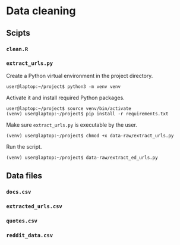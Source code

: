 # Data cleaning



## Scipts

### `clean.R`


### `extract_urls.py`

Create a Python virtual environment in the project directory.

```console
user@laptop:~/project$ python3 -m venv venv
```

Activate it and install required Python packages.

```console
user@laptop:~/project$ source venv/bin/activate
(venv) user@laptop:~/project$ pip install -r requirements.txt
```

Make sure `extract_urls.py` is executable by the user.

```console
(venv) user@laptop:~/project$ chmod +x data-raw/extract_urls.py
```

Run the script. 

```console
(venv) user@laptop:~/project$ data-raw/extract_ed_urls.py
```


## Data files

### `docs.csv`


### `extracted_urls.csv`


### `quotes.csv`



### `reddit_data.csv`
